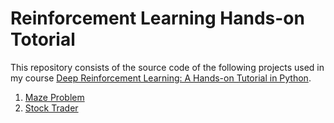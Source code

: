 # Reinforcement Learning Hands-on Totorial

This repository consists of the source code of the following projects used in my course [Deep Reinforcement Learning: A Hands-on Tutorial in Python](https://www.udemy.com/course/deep-reinforcement-learning-a-hands-on-tutorial-in-python/?referralCode=6EFFEF951DDE7B78FBA0).

1. [Maze Problem](./q_learning_maze)
2. [Stock Trader](./deep_q_learning_stock_trading)

